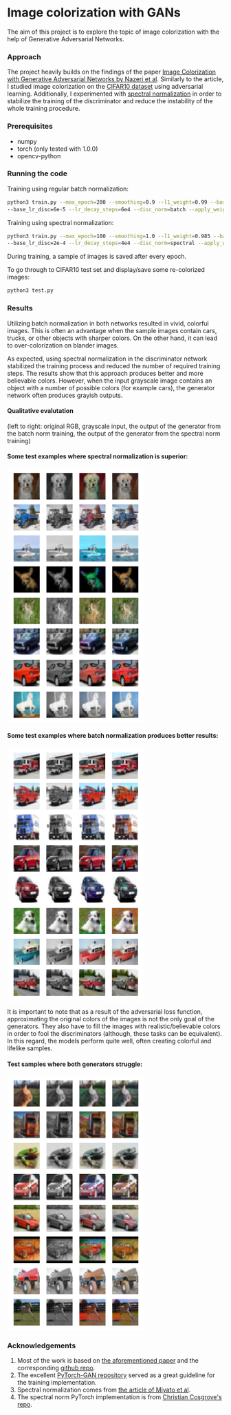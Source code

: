 


# Image colorization with GANs

The aim of this project is to explore the topic of image colorization with the help of Generative Adversarial Networks.


### Approach
The project heavily builds on the findings of the paper [Image Colorization with Generative Adversarial Networks by Nazeri et al](https://arxiv.org/abs/1803.05400). Similarly to the article, I studied image colorization on the [CIFAR10 dataset](https://www.cs.toronto.edu/~kriz/cifar.html) using adversarial learning. Additionally, I experimented with [spectral normalization](https://arxiv.org/pdf/1802.05957.pdf) in order to stabilize the training of the discriminator and reduce the instability of the whole training procedure.

### Prerequisites
 - numpy
 - torch (only tested with 1.0.0)
 - opencv-python

### Running the code
Training using regular batch normalization:
```sh
python3 train.py --max_epoch=200 --smoothing=0.9 --l1_weight=0.99 --base_lr_gen=3e-4 \
--base_lr_disc=6e-5 --lr_decay_steps=6e4 --disc_norm=batch --apply_weight_init=1
```
Training using spectral normalization:
```sh
python3 train.py --max_epoch=100 --smoothing=1.0 --l1_weight=0.985 --base_lr_gen=2e-4 \
--base_lr_disc=2e-4 --lr_decay_steps=4e4 --disc_norm=spectral --apply_weight_init=0
```
During training, a sample of images is saved after every epoch.

To go through to CIFAR10 test set and display/save some re-colorized images:
```sh
python3 test.py
```

### Results
Utilizing batch normalization in both networks resulted in vivid, colorful images. This is often an advantage when the sample images contain cars, trucks, or other objects with sharper colors. On the other hand, it can lead to over-colorization on blander images.

As expected, using spectral normalization in the discriminator network stabilized the training process and reduced the number of required training steps. The results show that this approach produces better and more believable colors. However, when the input grayscale image contains an object with a number of possible colors (for example cars), the generator network often produces grayish outputs. 

#### Qualitative evalutation
(left to right: original RGB, grayscale input, the output of the generator from the batch norm training, the output of the generator from the spectral norm training)

#### Some test examples where spectral normalization is superior:
<img src="imgs/img1.png" width="320">

#### Some test examples where batch normalization produces better results:
<img src="imgs/img2.png" width="320">

It is important to note that as a result of the adversarial loss function, approximating the original colors of the images is not the only goal of the generators. They also have to fill the images with realistic/believable colors in order to fool the discriminators (although, these tasks can be equivalent). In this regard, the models perform quite well, often creating colorful and lifelike samples.

#### Test samples where both generators struggle:
<img src="imgs/img3.png" width="320">

### Acknowledgements
 1. Most of the work is based on [the aforementioned paper](https://arxiv.org/abs/1803.05400) and the corresponding [github repo](https://github.com/ImagingLab/Colorizing-with-GANs).
 2. The excellent [PyTorch-GAN repository](https://github.com/eriklindernoren/PyTorch-GAN) served as a great guideline for the training implementation.
 3. Spectral normalization comes from [the article of Miyato et al](https://arxiv.org/pdf/1802.05957.pdf).
 4. The spectral norm PyTorch implementation is from [Christian Cosgrove's repo](https://github.com/christiancosgrove/pytorch-spectral-normalization-gan).
